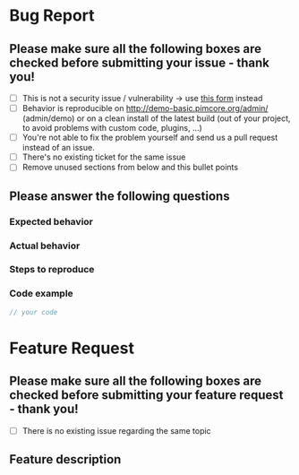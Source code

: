 
# Bug Report
## Please make sure all the following boxes are checked before submitting your issue - thank you!
- [ ] This is not a security issue / vulnerability -> use [this form](https://pimcorehq.wufoo.com/forms/pimcore-security-report/) instead
- [ ] Behavior is reproducible on http://demo-basic.pimcore.org/admin/ (admin/demo) 
or on a clean install of the latest build (out of your project, to avoid problems with custom code, plugins, ...) 
- [ ] You're not able to fix the problem yourself and send us a pull request instead of an issue. 
- [ ] There's no existing ticket for the same issue
- [ ] Remove unused sections from below and this bullet points

## Please answer the following questions 
  
### Expected behavior 
  
### Actual behavior  
  
### Steps to reproduce  
  
### Code example 
```php
// your code
```


# Feature Request 
## Please make sure all the following boxes are checked before submitting your feature request - thank you!
- [ ] There is no existing issue regarding the same topic

## Feature description 
  
  
